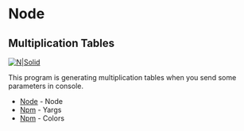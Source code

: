 # Node
## Multiplication Tables

[![N|Solid](https://cldup.com/dTxpPi9lDf.thumb.png)](https://nodejs.org/es/)

This program is generating multiplication tables when you send some parameters in console.

- [Node](https://nodejs.org/es/) - Node
- [Npm](https://www.npmjs.com/package/yargs) - Yargs
- [Npm](https://www.npmjs.com/package/colors) - Colors